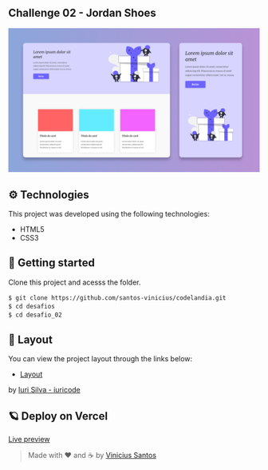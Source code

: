 ## Challenge 02 - Jordan Shoes

![Banner](.github/banner.png)

## ⚙ Technologies

This project was developed using the following technologies:

- HTML5
- CSS3

## 🚀 Getting started

Clone this project and acesss the folder.

```bash
$ git clone https://github.com/santos-vinicius/codelandia.git
$ cd desafios
$ cd desafio_02
```

## 🎨 Layout

You can view the project layout through the links below:

- [Layout](https://www.figma.com/file/Yb9IBH56g7T1hdIyZ3BMNO/Desafios---Codel%C3%A2ndia?node-id=1973%3A2)

by [Iuri Silva - iuricode](https://github.com/iuricode)

## 🪐 Deploy on Vercel

[Live preview](https://desafio02-jordanshoes-six.vercel.app/)

> Made with ❤ and ☕ by [Vinicius Santos](https://github.com/santos-vinicius)
